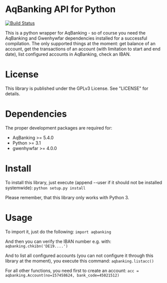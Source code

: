 AqBanking API for Python
========================

[![Build Status](https://travis-ci.org/monofox/python-aqbanking.svg?branch=master)](https://travis-ci.org/monofox/python-aqbanking)

This is a python wrapper for AqBanking - so of course you need the AqBanking and Gwenhywfar dependencies 
installed for a successful compilation. The only supported things at the moment: get balance of an account, 
get the transactions of an account (with limitation to start and end date), list configured accounts in 
AqBanking, check an IBAN.

License
=======

This library is published under the GPLv3 License. See "LICENSE" for details.

Dependencies
============

The proper development packages are required for:
 - AqBanking >= 5.4.0
 - Python >= 3.1
 - gwenhywfar >= 4.0.0

Install
=======

To install this library, just execute (append --user if it should not be installed systemwide):
`python setup.py install`

Please remember, that this library only works with Python 3.

Usage
======

To import it, just do the following:
`import aqbanking`

And then you can verify the IBAN number e.g. with:
`aqbanking.chkibn('DE19....')`

And to list all configured accounts (you can not configure it through this library at the moment), you execute this command:
`aqbanking.listacc()`

For all other functions, you need first to create an account:
`acc = aqbanking.Account(no=157458624, bank_code=45021512)`

